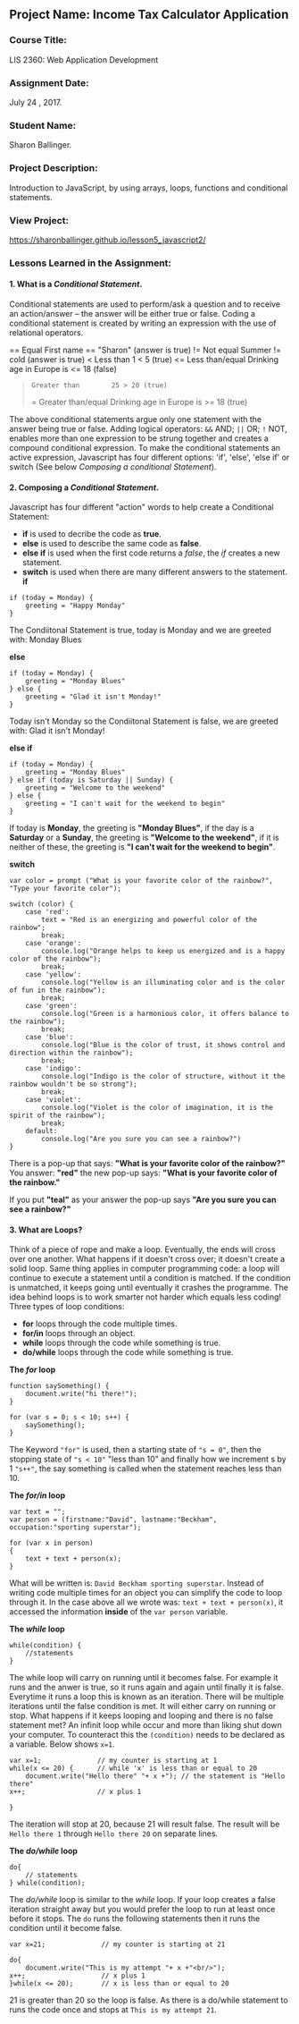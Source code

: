 ## Project Name:  Income Tax Calculator Application

### Course Title:
LIS 2360:  Web Application Development

### Assignment Date:  
July 24 , 2017.

### Student Name:  
Sharon Ballinger.

### Project Description:
Introduction to JavaScript, by using arrays, loops, functions and conditional statements.

### View Project:
https://sharonballinger.github.io/lesson5_javascript2/

### Lessons Learned in the Assignment:

#### **1. What is a _Conditional Statement_.**
Conditional statements are used to perform/ask a question and to receive an action/answer – the answer will be either true or false.
Coding a conditional statement is created by writing an expression with the use of relational operators.

==    Equal               First name == "Sharon" (answer is true)
!=    Not equal           Summer != cold (answer is true)
<     Less than           1 < 5 (true)
<=    Less than/equal     Drinking age in Europe is <= 18 (false)
>     Greater than        25 > 20 (true)
>=    Greater than/equal  Drinking age in Europe is >= 18 (true)

The above conditional statements argue only one statement with the answer being true or false. Adding logical operators: `&&` AND; `||` OR; `!` NOT, enables more than one expression to be strung together and creates a compound conditional expression. To make the conditional statements an active expression, Javascript has four different options: 'if', 'else', 'else if' or switch (See below _Composing a conditional Statement_).


#### **2. Composing a _Conditional Statement_.**
Javascript has four different "action" words to help create a Conditional Statement:
- **if** is used to decribe the code as **true**.
- **else** is used to describe the same code as **false**.
- **else if** is used when the first code returns a *false*, the *if* creates a new statement.
- **switch** is used when there are many different answers to the statement.
**if**
```
if (today = Monday) {
    greeting = "Happy Monday"
}
```
The Condiitonal Statement is true, today is Monday and we are greeted with: Monday Blues

**else**
```
if (today = Monday) {
    greeting = "Monday Blues"
} else {
    greeting = "Glad it isn't Monday!"
}
```
Today isn't Monday so the Condiitonal Statement is false, we are greeted with: Glad it isn't Monday!

**else if**
```
if (today = Monday) {
    greeting = "Monday Blues"
} else if (today is Saturday || Sunday) {
    greeting = "Welcome to the weekend"
} else {
    greeting = "I can't wait for the weekend to begin"
}
```
If today is **Monday**, the greeting is **"Monday Blues"**, if the day is a **Saturday** or a **Sunday**, the greeting is **"Welcome to the weekend"**, if it is neither of these, the greeting is **"I can't wait for the weekend to begin"**.

**switch**
```
var color = prompt ("What is your favorite color of the rainbow?", "Type your favorite color");

switch (color) {
    case 'red':
        text = "Red is an energizing and powerful color of the rainbow";
        break;
    case 'orange':
        console.log("Orange helps to keep us energized and is a happy color of the rainbow");
        break;
    case 'yellow':
        console.log("Yellow is an illuminating color and is the color of fun in the rainbow");
        break;
    case 'green':
        console.log("Green is a harmonious color, it offers balance to the rainbow");
        break;
    case 'blue':
        console.log("Blue is the color of trust, it shows control and direction within the rainbow");
        break;
    case 'indigo':
        console.log("Indigo is the color of structure, without it the rainbow wouldn't be so strong");
        break;
    case 'violet':
        console.log("Violet is the color of imagination, it is the spirit of the rainbow");
        break;
    default:
        console.log("Are you sure you can see a rainbow?")
}
```
There is a pop-up that says: **"What is your favorite color of the rainbow?"**
You answer: **"red"** the new pop-up says: **"What is your favorite color of the rainbow."**

If you put **"teal"** as your answer the pop-up says **"Are you sure you can see a rainbow?"**


#### 3. What are Loops?
Think of a piece of rope and make a loop. Eventually, the ends will cross over one another. What happens if it doesn't cross over; it doesn't create a solid loop. Same thing applies in computer programming code: a loop will continue to execute a statement until a condition is matched. If the condition is unmatched, it keeps going until eventually it crashes the programme. The idea behind loops is to work smarter not harder which equals less coding! 
Three types of loop conditions:
- **for** loops through the code multiple times.
- **for/in** loops through an object.
- **while** loops through the code while something is true.
- **do/while** loops through the code while something is true.


**The _for_ loop**
```
function saySomething() {
    document.write("hi there!");
}

for (var s = 0; s < 10; s++) {
    saySomething();
}
```
The Keyword `"for"` is used, then a starting state of `"s = 0"`, then the stopping state of `"s < 10"` "less than 10" and finally how we increment s by 1 `"s++"`, the say something is called when the statement reaches less than 10.

**The _for/in_ loop**
```
var text = "";
var person = (firstname:"David", lastname:"Beckham", occupation:"sporting superstar");

for (var x in person)
{
    text + text + person(x);
}
```
What will be written is: `David Beckham sporting superstar`.
Instead of writing code multiple times for an object you can simplify the code to loop through it. In the case above all we wrote was: `text + text + person(x)`, it accessed the information **inside** of the `var person` variable.

**The _while_ loop**
```
while(condition) {
    //statements
}
```
The while loop will carry on running until it becomes false. For example it runs and the anwer is true, so it runs again and again until finally it is false. Everytime it runs a loop this is known as an iteration. There will be multiple iterations until the false condition is met. It will either carry on running or stop. What happens if it keeps looping and looping and there is no false statement met? An infinit loop while occur and more than liking shut down your computer. To counteract this the `(condition)` needs to be declared as a variable. Below shows `x=1`.

```
var x=1;              // my counter is starting at 1
while(x <= 20) {      // while 'x' is less than or equal to 20
    document.write("Hello there" "+ x +"); // the statement is "Hello there"
x++;                  // x plus 1

}
```
The iteration will stop at 20, because 21 will result false.
The result will be `Hello there 1` through `Hello there 20` on separate lines.

**The _do/while_ loop**
```
do{
    // statements
} while(condition);
```
The _do/while_ loop  is similar to the _while_ loop. If your loop creates a false iteration straight away but you would prefer the loop to run at least once before it stops. The `do` runs the following statements then it runs the condition until it become false.
```  
var x=21;              // my counter is starting at 21
    
do{
    document.write("This is my attempt "+ x +"<br/>");
x++;                   // x plus 1
}while(x <= 20);       // x is less than or equal to 20
```
21 is greater than 20 so the loop is false. As there is a do/while statement to runs the code once and stops at `This is my attempt 21`.
